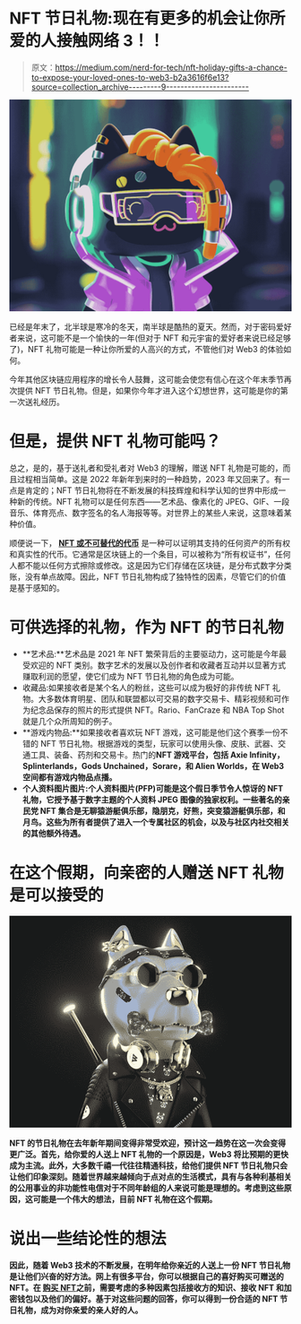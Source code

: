 # NFT 节日礼物:现在有更多的机会让你所爱的人接触网络 3！！

> 原文：<https://medium.com/nerd-for-tech/nft-holiday-gifts-a-chance-to-expose-your-loved-ones-to-web3-b2a3616f6e13?source=collection_archive---------9----------------------->

![](img/eab6ae6978711b3abb886c3a9fda43a9.png)

已经是年末了，北半球是寒冷的冬天，南半球是酷热的夏天。然而，对于密码爱好者来说，这可能不是一个愉快的一年(但对于 NFT 和元宇宙的爱好者来说已经足够了)，NFT 礼物可能是一种让你所爱的人高兴的方式，不管他们对 Web3 的体验如何。

今年其他区块链应用程序的增长令人鼓舞，这可能会使您有信心在这个年末季节再次提供 NFT 节日礼物。但是，如果你今年才进入这个幻想世界，这可能是你的第一次送礼经历。

# 但是，提供 NFT 礼物可能吗？

总之，是的，基于送礼者和受礼者对 Web3 的理解，赠送 NFT 礼物是可能的，而且过程相当简单。这是 2022 年新年到来时的一种趋势，2023 年又回来了。有一点是肯定的；NFT 节日礼物将在不断发展的科技辉煌和科学认知的世界中形成一种新的传统。NFT 礼物可以是任何东西——艺术品、像素化的 JPEG、GIF、一段音乐、体育亮点、数字签名的名人海报等等。对世界上的某些人来说，这意味着某种价值。

顺便说一下， [**NFT 或不可替代的代币**](https://bit.ly/3F012Xm) 是一种可以证明其支持的任何资产的所有权和真实性的代币。它通常是区块链上的一个条目，可以被称为“所有权证书”，任何人都不能以任何方式擦除或修改。这是因为它们存储在区块链，是分布式数字分类账，没有单点故障。因此，NFT 节日礼物构成了独特性的因素，尽管它们的价值是基于感知的。

# 可供选择的礼物，作为 NFT 的节日礼物

*   **艺术品:**艺术品是 2021 年 NFT 繁荣背后的主要驱动力，这可能是今年最受欢迎的 NFT 类别。数字艺术的发展以及创作者和收藏者互动并以显著方式赚取利润的愿望，使它们成为 NFT 节日礼物的角色成为可能。
*   收藏品:如果接收者是某个名人的粉丝，这些可以成为极好的非传统 NFT 礼物。大多数体育明星、团队和联盟都以可交易的数字交易卡、精彩视频和可作为纪念品保存的照片的形式提供 NFT。Rario、FanCraze 和 NBA Top Shot 就是几个众所周知的例子。
*   **游戏内物品:**如果接收者喜欢玩 NFT 游戏，这可能是他们这个赛季一份不错的 NFT 节日礼物。根据游戏的类型，玩家可以使用头像、皮肤、武器、交通工具、装备、药剂和交易卡。热门的[](https://bit.ly/3tYu6bu)**NFT 游戏平台，包括 Axie Infinity，Splinterlands，Gods Unchained，Sorare，和 Alien Worlds，在 Web3 空间都有游戏内物品点播。**
*   **个人资料图片图片:个人资料图片(PFP)可能是这个假日季节令人惊讶的 NFT 礼物，它授予基于数字主题的个人资料 JPEG 图像的独家权利。一些著名的亲民党 NFT 集合是无聊猿游艇俱乐部，隐朋克，好熊，突变猿游艇俱乐部，和月鸟。这些为所有者提供了进入一个专属社区的机会，以及与社区内社交相关的其他额外待遇。**

# **在这个假期，向亲密的人赠送 NFT 礼物是可以接受的**

**![](img/8096353e678e4c3255c45df45c4dec50.png)**

**NFT 的节日礼物在去年新年期间变得非常受欢迎，预计这一趋势在这一次会变得更广泛。首先，给你爱的人送上 NFT 礼物的一个原因是，Web3 将比预期的更快成为主流。此外，大多数千禧一代往往精通科技，给他们提供 NFT 节日礼物只会让他们印象深刻。随着世界越来越倾向于点对点的生活模式，具有与各种利基相关的公用事业的非功能性电信对于不同年龄组的人来说可能是理想的。考虑到这些原因，这可能是一个伟大的想法，目前 NFT 礼物在这个假期。**

# **说出一些结论性的想法**

**因此，随着 Web3 技术的不断发展，在明年给你亲近的人送上一份 NFT 节日礼物是让他们兴奋的好方法。网上有很多平台，你可以根据自己的喜好购买可赠送的 NFT。在 [**购买 NFT**](https://bit.ly/3F012Xm)之前，需要考虑的多种因素包括接收方的知识、接收 NFT 和加密钱包以及他们的偏好。基于对这些问题的回答，你可以得到一份合适的 NFT 节日礼物，成为对你亲爱的亲人好的人。**